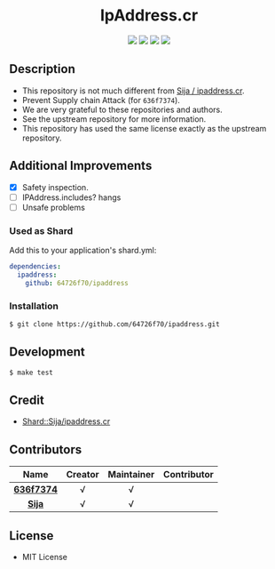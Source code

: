 <div align = "center">
  <h1>IpAddress.cr</h1>
</div>

<p align="center">
  <a href="https://crystal-lang.org">
    <img src="https://img.shields.io/badge/built%20with-crystal-000000.svg" /></a>    
  <a href="https://github.com/64726f70/ipaddress/actions">
    <img src="https://github.com/64726f70/ipaddress/workflows/Continuous%20Integration/badge.svg" /></a>
  <a href="https://github.com/64726f70/ipaddress/releases">
    <img src="https://img.shields.io/github/release/64726f70/ipaddress.svg" /></a>
  <a href="https://github.com/64726f70/ipaddress/blob/master/license">
    <img src="https://img.shields.io/github/license/64726f70/ipaddress.svg"></a>
</p>

## Description

* This repository is not much different from [Sija / ipaddress.cr](https://github.com/Sija/ipaddress.cr).
* Prevent Supply chain Attack (for `636f7374`).
* We are very grateful to these repositories and authors.
* See the upstream repository for more information.
* This repository has used the same license exactly as the upstream repository.

## Additional Improvements

* [X] Safety inspection.
* [ ] IPAddress.includes? hangs
* [ ] Unsafe problems

### Used as Shard

Add this to your application's shard.yml:
```yaml
dependencies:
  ipaddress:
    github: 64726f70/ipaddress
```

### Installation

```bash
$ git clone https://github.com/64726f70/ipaddress.git
```

## Development

```bash
$ make test
```

## Credit

* [Shard::Sija/ipaddress.cr](https://github.com/Sija/ipaddress.cr)

## Contributors

|Name|Creator|Maintainer|Contributor|
|:---:|:---:|:---:|:---:|
|**[636f7374](https://github.com/636f7374)**|√|√||
|**[Sija](https://github.com/Sija)**|√|√||

## License

* MIT License
